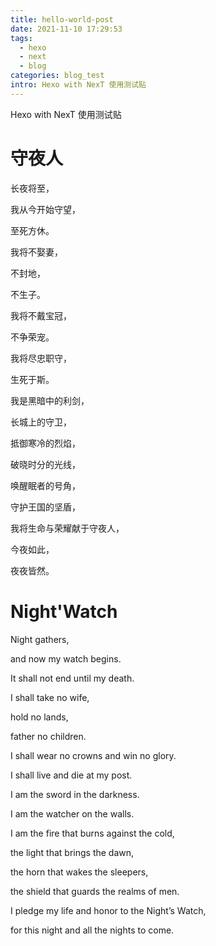 ```yaml
---
title: hello-world-post
date: 2021-11-10 17:29:53
tags:
  - hexo
  - next
  - blog
categories: blog_test
intro: Hexo with NexT 使用测试贴
---
```

Hexo with NexT 使用测试贴
<!--more-->

# 守夜人

长夜将至，

我从今开始守望，

至死方休。

我将不娶妻，

不封地，

不生子。

我将不戴宝冠，

不争荣宠。

我将尽忠职守，

生死于斯。

我是黑暗中的利剑，

长城上的守卫，

抵御寒冷的烈焰，

破晓时分的光线，

唤醒眠者的号角，

守护王国的坚盾，

我将生命与荣耀献于守夜人，

今夜如此，

夜夜皆然。



# Night'Watch

Night gathers, 

and now my watch begins.

 It shall not end until my death.

 I shall take no wife,

 hold no lands, 

father no children.

 I shall wear no crowns and win no glory. 

I shall live and die at my post.

 I am the sword in the darkness. 

I am the watcher on the walls. 

I am the fire that burns against the cold, 

the light that brings the dawn,

 the horn that wakes the sleepers, 

the shield that guards the realms of men. 

I pledge my life and honor to the Night’s Watch, 

for this night and all the nights to come.
